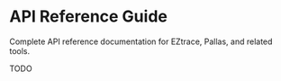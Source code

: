 # API Reference Guide

Complete API reference documentation for EZtrace, Pallas, and related tools.

TODO
